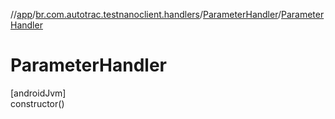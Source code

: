 //[app](../../../index.md)/[br.com.autotrac.testnanoclient.handlers](../index.md)/[ParameterHandler](index.md)/[ParameterHandler](-parameter-handler.md)

# ParameterHandler

[androidJvm]\
constructor()
